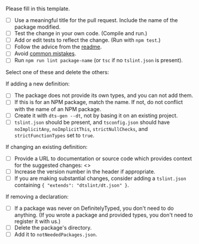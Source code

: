 Please fill in this template.

- [ ] Use a meaningful title for the pull request. Include the name of the package modified.
- [ ] Test the change in your own code. (Compile and run.)
- [ ] Add or edit tests to reflect the change. (Run with `npm test`.)
- [ ] Follow the advice from the [readme](https://github.com/DefinitelyTyped/DefinitelyTyped/blob/master/README.md#make-a-pull-request).
- [ ] Avoid [common mistakes](https://github.com/DefinitelyTyped/DefinitelyTyped/blob/master/README.md#common-mistakes).
- [ ] Run `npm run lint package-name` (or `tsc` if no `tslint.json` is present).

Select one of these and delete the others:

If adding a new definition:
- [ ] The package does not provide its own types, and you can not add them.
- [ ] If this is for an NPM package, match the name. If not, do not conflict with the name of an NPM package.
- [ ] Create it with `dts-gen --dt`, not by basing it on an existing project.
- [ ] `tslint.json` should be present, and `tsconfig.json` should have `noImplicitAny`, `noImplicitThis`, `strictNullChecks`, and `strictFunctionTypes` set to `true`.

If changing an existing definition:
- [ ] Provide a URL to documentation or source code which provides context for the suggested changes: <<url here>>
- [ ] Increase the version number in the header if appropriate.
- [ ] If you are making substantial changes, consider adding a `tslint.json` containing `{ "extends": "dtslint/dt.json" }`.

If removing a declaration:
- [ ] If a package was never on DefinitelyTyped, you don't need to do anything. (If you wrote a package and provided types, you don't need to register it with us.)
- [ ] Delete the package's directory.
- [ ] Add it to `notNeededPackages.json`.
